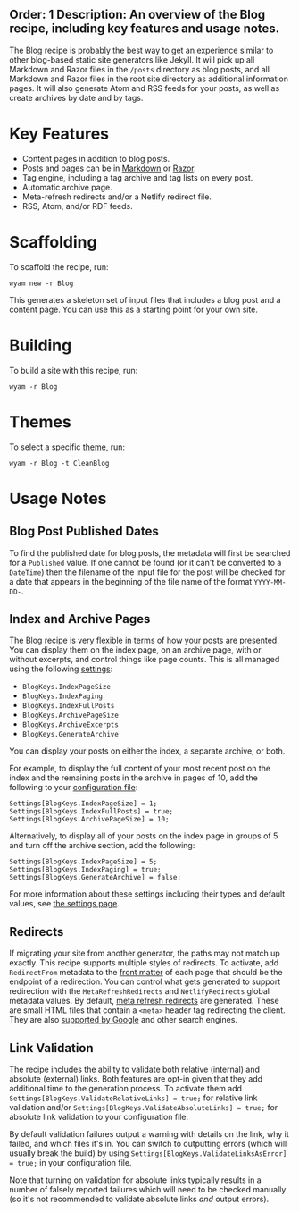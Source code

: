 Order: 1
Description: An overview of the Blog recipe, including key features and usage notes.
---
The Blog recipe is probably the best way to get an experience similar to other blog-based static site generators like Jekyll. It will pick up all Markdown and Razor files in the `/posts` directory as blog posts, and all Markdown and Razor files in the root site directory as additional information pages. It will also generate Atom and RSS feeds for your posts, as well as create archives by date and by tags.

# Key Features

- Content pages in addition to blog posts.
- Posts and pages can be in [Markdown](/modules/markdown) or [Razor](/modules/razor).
- Tag engine, including a tag archive and tag lists on every post.
- Automatic archive page.
- Meta-refresh redirects and/or a Netlify redirect file.
- RSS, Atom, and/or RDF feeds.

# Scaffolding

To scaffold the recipe, run:

```
wyam new -r Blog
```

This generates a skeleton set of input files that includes a blog post and a content page. You can use this as a starting point for your own site.

# Building

To build a site with this recipe, run:

```
wyam -r Blog
```

# Themes

To select a specific [theme](/recipes/blog/themes), run:

```
wyam -r Blog -t CleanBlog
```

# Usage Notes

## Blog Post Published Dates

To find the published date for blog posts, the metadata will first be searched for a `Published` value. If one cannot be found (or it can't be converted to a `DateTime`) then the filename of the input file for the post will be checked for a date that appears in the beginning of the file name of the format `YYYY-MM-DD-`.

## Index and Archive Pages

The Blog recipe is very flexible in terms of how your posts are presented. You can display them on the index page, on an archive page, with or without excerpts, and control things like page counts. This is all managed using the following [settings](/recipes/blog/settings):

* `BlogKeys.IndexPageSize`
* `BlogKeys.IndexPaging`
* `BlogKeys.IndexFullPosts`
* `BlogKeys.ArchivePageSize`
* `BlogKeys.ArchiveExcerpts`
* `BlogKeys.GenerateArchive`

You can display your posts on either the index, a separate archive, or both.

For example, to display the full content of your most recent post on the index and the remaining posts in the archive in pages of 10, add the following to your [configuration file](/docs/usage/configuration):

```
Settings[BlogKeys.IndexPageSize] = 1;
Settings[BlogKeys.IndexFullPosts] = true;
Settings[BlogKeys.ArchivePageSize] = 10;
```

Alternatively, to display all of your posts on the index page in groups of 5 and turn off the archive section, add the following:

```
Settings[BlogKeys.IndexPageSize] = 5;
Settings[BlogKeys.IndexPaging] = true;
Settings[BlogKeys.GenerateArchive] = false;
```

For more information about these settings including their types and default values, see [the settings page](/recipes/blog/settings).

## Redirects

If migrating your site from another generator, the paths may not match up exactly. This recipe supports multiple styles of redirects. To activate, add `RedirectFrom` metadata to the [front matter](/docs/concepts/metadata#front-matter) of each page that should be the endpoint of a redirection. You can control what gets generated to support redirection with the `MetaRefreshRedirects` and `NetlifyRedirects` global metadata values. By default, [meta refresh redirects](https://www.w3.org/TR/WCAG20-TECHS/H76.html) are generated. These are small HTML files that contain a `<meta>` header tag redirecting the client. They are also [supported by Google](https://support.google.com/webmasters/answer/79812) and other search engines.

## Link Validation

The recipe includes the ability to validate both relative (internal) and absolute (external) links. Both features are opt-in given that they add additional time to the generation process. To activate them add `Settings[BlogKeys.ValidateRelativeLinks] = true;` for relative link validation and/or `Settings[BlogKeys.ValidateAbsoluteLinks] = true;` for absolute link validation to your configuration file.

By default validation failures output a warning with details on the link, why it failed, and which files it's in. You can switch to outputting errors (which will usually break the build) by using `Settings[BlogKeys.ValidateLinksAsError] = true;` in your configuration file.

Note that turning on validation for absolute links typically results in a number of falsely reported failures which will need to be checked manually (so it's not recommended to validate absolute links *and* output errors).